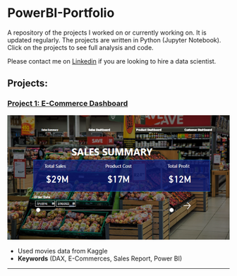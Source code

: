 # PowerBI-Portfolio
 
A repository of the projects I worked on or currently working on. It is updated regularly. The projects are written in Python (Jupyter Notebook). Click on the projects to see full analysis and code.

Please contact me on [Linkedin](https://www.linkedin.com/in/mostafafakhra) if you are looking to hire a data scientist.
 
## Projects:

###  [Project 1: E-Commerce Dashboard](https://github.com/mostafafakhra/PowerBI-Portfolio/blob/main/Project%201%20-%20E-Commerce%20Dashboard/E-Commerce%20Dashboard.pdf)
![image](https://github.com/mostafafakhra/PowerBI-Portfolio/blob/main/Project%201%20-%20E-Commerce%20Dashboard/E-Commerce%20Dashboard.png)
* Used movies data from Kaggle
* **Keywords** (DAX, E-Commerces, Sales Report, Power BI)

---

